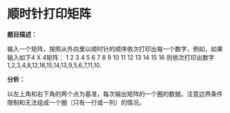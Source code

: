 # 顺时针打印矩阵

**题目描述：**

输入一个矩阵，按照从外向里以顺时针的顺序依次打印出每一个数字，例如，如果输入如下4 X 4矩阵： 1 2 3 4 5 6 7 8 9 10 11 12 13 14 15 16 则依次打印出数字1,2,3,4,8,12,16,15,14,13,9,5,6,7,11,10.

**分析：**

以左上角和右下角的两个点为基准，每次输出矩阵的一个圈的数据。注意边界条件限制和无法组成一个圈（只有一行或一列）的情况。